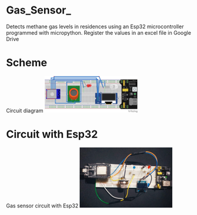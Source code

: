 # Gas_Sensor_
Detects methane gas levels in residences using an Esp32 microcontroller programmed with micropython. Register the values ​​in an excel file in Google Drive

# Scheme
Circuit diagram
<img src="Images/Scheme_Gas_Sensor.png" width="50%" height="50%">

# Circuit with Esp32
Gas sensor circuit with Esp32
<img src="Images/Circuit_SG.jpeg" width="50%" height="50%">
